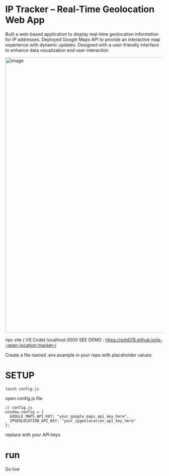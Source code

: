 # IP Tracker – Real-Time Geolocation Web App

Built a web-based application to display real-time geolocation information for IP addresses. Deployed Google Maps API to provide an interactive map experience with dynamic updates. Designed with a user-friendly interface to enhance data visualization and user interaction. 

<img width="875" height="871" alt="image" src="https://github.com/user-attachments/assets/1633b33c-a887-43e2-9c64-2d80c9e5eac3" />

npx vite ( VS Code)
localhost:3000
SEE DEMO : https://snh078.github.io/ip--open-location-tracker-/

Create a file named .env.example in your repo with placeholder values:

# SETUP
```
touch config.js
```
open config.js file 
```
// config.js
window.config = {
  GOOGLE_MAPS_API_KEY: "your_google_maps_api_key_here",
  IPGEOLOCATION_API_KEY: "your_ipgeolocation_api_key_here"
};
```
 replace with your API keys 

# run
Go live 
